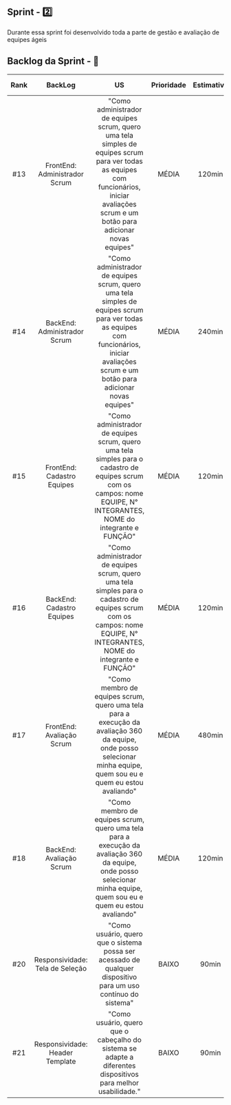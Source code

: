 ## Sprint - 2️⃣

Durante essa sprint foi desenvolvido toda a parte de gestão e avaliação de equipes ágeis

## Backlog da Sprint - 🎯

| Rank |             BackLog             |                                                                                             US                                                                                              | Prioridade | Estimativa | Status | Data de Entrega | Sprint |
| :--: | :-----------------------------: | :-----------------------------------------------------------------------------------------------------------------------------------------------------------------------------------------: | :--------: | :--------: | :----: | :-------------: | :----: |
| #13  |  FrontEnd: Administrador Scrum  | "Como administrador de equipes scrum, quero uma tela simples de equipes scrum para ver todas as equipes com funcionários, iniciar avaliações scrum e um botão para adicionar novas equipes" |   MÉDIA    |   120min   |   🟩   |      27/04      |   2    |
| #14  |  BackEnd: Administrador Scrum   | "Como administrador de equipes scrum, quero uma tela simples de equipes scrum para ver todas as equipes com funcionários, iniciar avaliações scrum e um botão para adicionar novas equipes" |   MÉDIA    |   240min   |   🟩   |      25/04      |   2    |
| #15  |   FrontEnd: Cadastro Equipes    |           "Como administrador de equipes scrum, quero uma tela simples para o cadastro de equipes scrum com os campos: nome EQUIPE, N° INTEGRANTES, NOME do integrante e FUNÇÃO"            |   MÉDIA    |   120min   |   🟩   |      27/04      |   2    |
| #16  |    BackEnd: Cadastro Equipes    |           "Como administrador de equipes scrum, quero uma tela simples para o cadastro de equipes scrum com os campos: nome EQUIPE, N° INTEGRANTES, NOME do integrante e FUNÇÃO"            |   MÉDIA    |   120min   |   🟩   |      18/04      |   2    |
| #17  |    FrontEnd: Avaliação Scrum    |            "Como membro de equipes scrum, quero uma tela para a execução da avaliação 360 da equipe, onde posso selecionar minha equipe, quem sou eu e quem eu estou avaliando"             |   MÉDIA    |   480min   |   🟩   |      10/04      |   2    |
| #18  |    BackEnd: Avaliação Scrum     |            "Como membro de equipes scrum, quero uma tela para a execução da avaliação 360 da equipe, onde posso selecionar minha equipe, quem sou eu e quem eu estou avaliando"             |   MÉDIA    |   120min   |   🟩   |      26/04      |   2    |
| #20  | Responsividade: Tela de Seleção |                                       "Como usuário, quero que o sistema possa ser acessado de qualquer dispositivo para um uso contínuo do sistema"                                        |   BAIXO    |   90min    |   🟩   |      21/04      |   2    |
| #21  | Responsividade: Header Template |                                        "Como usuário, quero que o cabeçalho do sistema se adapte a diferentes dispositivos para melhor usabilidade."                                        |   BAIXO    |   90min    |   🟩   |      23/04      |   2    |
